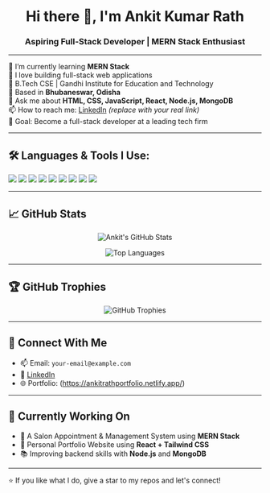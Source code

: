 <!-- Profile README for Ankit Kumar Rath -->

<h1 align="center">Hi there 👋, I'm Ankit Kumar Rath</h1>
<h3 align="center">Aspiring Full-Stack Developer | MERN Stack Enthusiast</h3>

---

🔭 I’m currently learning **MERN Stack**  
🌱 I love building full-stack web applications  
💼 B.Tech CSE | Gandhi Institute for Education and Technology  
📍 Based in **Bhubaneswar, Odisha**  
💬 Ask me about **HTML, CSS, JavaScript, React, Node.js, MongoDB**  
📫 How to reach me: [LinkedIn](https://www.linkedin.com/in/yourname/) *(replace with your real link)*  
🎯 Goal: Become a full-stack developer at a leading tech firm

---

## 🛠️ Languages & Tools I Use:
<p align="left">
  <img src="https://img.shields.io/badge/HTML5-E34F26?style=for-the-badge&logo=html5&logoColor=white"/>
  <img src="https://img.shields.io/badge/CSS3-1572B6?style=for-the-badge&logo=css3&logoColor=white"/>
  <img src="https://img.shields.io/badge/JavaScript-yellow?style=for-the-badge&logo=javascript&logoColor=black"/>
  <img src="https://img.shields.io/badge/React-20232A?style=for-the-badge&logo=react"/>
  <img src="https://img.shields.io/badge/Node.js-339933?style=for-the-badge&logo=nodedotjs&logoColor=white"/>
  <img src="https://img.shields.io/badge/Express.js-000000?style=for-the-badge&logo=express&logoColor=white"/>
  <img src="https://img.shields.io/badge/MongoDB-4EA94B?style=for-the-badge&logo=mongodb&logoColor=white"/>
  <img src="https://img.shields.io/badge/Git-F05032?style=for-the-badge&logo=git&logoColor=white"/>
  <img src="https://img.shields.io/badge/TailwindCSS-06B6D4?style=for-the-badge&logo=tailwindcss&logoColor=white"/>
</p>

---

## 📈 GitHub Stats

<p align="center">
  <img src="https://github-readme-stats.vercel.app/api?username=ankit6370232757&show_icons=true&theme=radical" alt="Ankit's GitHub Stats" />
</p>

<p align="center">
  <img src="https://github-readme-stats.vercel.app/api/top-langs/?username=ankit6370232757&layout=compact&theme=radical" alt="Top Languages" />
</p>

---

## 🏆 GitHub Trophies

<p align="center">
  <img src="https://github-profile-trophy.vercel.app/?username=ankit6370232757&theme=radical" alt="GitHub Trophies" />
</p>

---

## 🔗 Connect With Me

- 📫 Email: `your-email@example.com`
- 💼 [LinkedIn](https://www.linkedin.com/in/ankit-kumar-rath-609020339/) 
- 🌐 Portfolio: (https://ankitrathportfolio.netlify.app/)

---

## 🧠 Currently Working On

- 🔧 A Salon Appointment & Management System using **MERN Stack**
- 🧪 Personal Portfolio Website using **React + Tailwind CSS**
- 📚 Improving backend skills with **Node.js** and **MongoDB**

---

⭐️ If you like what I do, give a star to my repos and let's connect!

